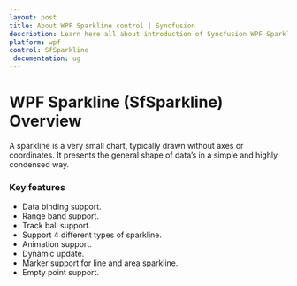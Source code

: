 ```yaml
---
layout: post
title: About WPF Sparkline control | Syncfusion
description: Learn here all about introduction of Syncfusion WPF Sparkline (SfSparkline) control, its elements and more.
platform: wpf
control: SfSparkline
 documentation: ug
---
```


# WPF Sparkline (SfSparkline) Overview

A sparkline is a very small chart, typically drawn without axes or coordinates. It presents the general shape of data’s in a simple and highly condensed way.

### Key features

* Data binding support.
* Range band support.
* Track ball support.
* Support 4 different types of sparkline.
* Animation support.
* Dynamic update.
* Marker support for line and area sparkline.
* Empty point support.



